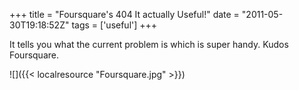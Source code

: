 +++
title = "Foursquare's 404 It actually Useful!"
date = "2011-05-30T19:18:52Z"
tags = ['useful']
+++

It tells you what the current problem is which is super handy. Kudos
Foursquare.

![]({{< localresource "Foursquare.jpg" >}})

